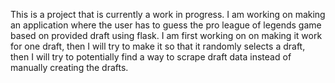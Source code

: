 This is a project that is currently a work in progress. I am working on making an application where the user has to guess the pro league of legends game based on provided draft using flask. I am first working on on making it work for one draft, then I will try to make it so that it randomly selects a draft, then I will try to potentially find a way to scrape draft data instead of manually creating the drafts.
